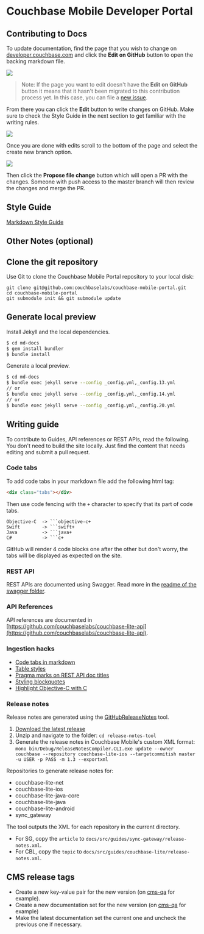 Couchbase Mobile Developer Portal
=================================

## Contributing to Docs

To update documentation, find the page that you wish to change on [developer.couchbase.com](http://developer.couchbase.com/documentation/mobile/1.3/develop/index.html) and click the **Edit on GitHub** button to open the backing markdown file.

![](https://cl.ly/1x2W162f3G1g/Pasted_Image_09_09_2016__20_22.png)

> Note: If the page you want to edit doesn't have the **Edit on GitHub** button it means that it hasn't been migrated to this contribution process yet. In this case, you can file a [new issue](https://github.com/couchbaselabs/couchbase-mobile-portal/issues/new).

From there you can click the **Edit** button to write changes on GitHub. Make sure to check the Style Guide in the next section to get familiar with the writing rules.

![](https://cl.ly/0k261k2r1N3o/Pasted_Image_09_09_2016__20_26.png)

Once you are done with edits scroll to the bottom of the page and select the create new branch option.

![](https://cl.ly/3z3225371P3p/Pasted_Image_09_09_2016__20_30.png)

Then click the **Propose file change** button which will open a PR with the changes. Someone with push access to the master branch will then review the changes and merge the PR.

## Style Guide

[Markdown Style Guide](https://github.com/couchbaselabs/docs-style-guide/blob/master/md-style-guide.md)

## Other Notes (optional)

Clone the git repository
------------------------

Use Git to clone the Couchbase Mobile Portal repository to your local disk: 

```
git clone git@github.com:couchbaselabs/couchbase-mobile-portal.git
cd couchbase-mobile-portal
git submodule init && git submodule update
```

## Generate local preview

Install Jekyll and the local dependencies.

```bash
$ cd md-docs
$ gem install bundler
$ bundle install
```

Generate a local preview.

```bash
$ cd md-docs
$ bundle exec jekyll serve --config _config.yml,_config.13.yml
// or
$ bundle exec jekyll serve --config _config.yml,_config.14.yml
// or
$ bundle exec jekyll serve --config _config.yml,_config.20.yml
```

## Writing guide

To contribute to Guides, API references or REST APIs, read the following. You don't need to build the site locally. Just find the content that needs editing and submit a pull request.

### Code tabs

To add code tabs in your markdown file add the following html tag:

```html
<div class="tabs"></div>
```

Then use code fencing with the `+` character to specify that its part of code tabs.

```
Objective-C  -> ```objective-c+
Swift        -> ```swift+
Java         -> ```java+
C#           -> ```c+
```

GitHub will render 4 code blocks one after the other but don't worry, the tabs will be displayed as expected on the site.

### REST API

REST APIs are documented using Swagger. Read more in the [readme of the swagger folder](https://github.com/couchbaselabs/couchbase-mobile-portal/tree/master/swagger).

### API References

API references are documented in [https://github.com/couchbaselabs/couchbase-lite-api](https://github.com/couchbaselabs/couchbase-lite-api).

### Ingestion hacks

- [Code tabs in markdown](https://github.com/couchbaselabs/couchbase-mobile-portal/issues/398)
- [Table styles](https://github.com/couchbaselabs/couchbase-mobile-portal/issues/400)
- [Pragma marks on REST API doc titles](https://github.com/couchbaselabs/couchbase-mobile-portal/issues/416)
- [Styling blockquotes](https://github.com/couchbaselabs/couchbase-mobile-portal/issues/420)
- [Highlight Objective-C with C](https://github.com/couchbaselabs/couchbase-mobile-portal/commit/76f2625ed54b9440be1344ca2a13580669c5c962)

### Release notes

Release notes are generated using the [GitHubReleaseNotes](https://github.com/couchbaselabs/GitHubReleaseNotes) tool.

1. [Download the latest release](https://github.com/couchbaselabs/GitHubReleaseNotes/releases)
2. Unzip and navigate to the folder: `cd release-notes-tool`
3. Generate the release notes in Couchbase Mobile's custom XML format: `mono bin/Debug/ReleaseNotesCompiler.CLI.exe update --owner couchbase --repository couchbase-lite-ios --targetcommitish master -u USER -p PASS -m 1.3 --exportxml`

Repositories to generate release notes for:

- couchbase-lite-net
- couchbase-lite-ios
- couchbase-lite-java-core
- couchbase-lite-java
- couchbase-lite-android
- sync_gateway

The tool outputs the XML for each repository in the current directory.

- For SG, copy the `article` to `docs/src/guides/sync-gateway/release-notes.xml`.
- For CBL, copy the `topic` to `docs/src/guides/couchbase-lite/release-notes.xml`.

## CMS release tags

- Create a new key-value pair for the new version (on [cms-qa](http://cms-qa.cbauthx.com/cms/?1&path=/content/documents/website/value-lists/couchbasemobileversions) for example).
- Create a new documentation set for the new version (on [cms-qa](http://cms-qa.cbauthx.com/cms/?1&path=/content/documents/couchbase-developer-portal/documentation/mobile/1.3/mobile-1.3) for example)
- Make the latest documentation set the current one and uncheck the previous one if necessary.
